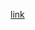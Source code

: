 <a href="https://prod.liveshare.vsengsaas.visualstudio.com/join?DF98AF55268C992042AB9951D50510EAA0C7">link</a>